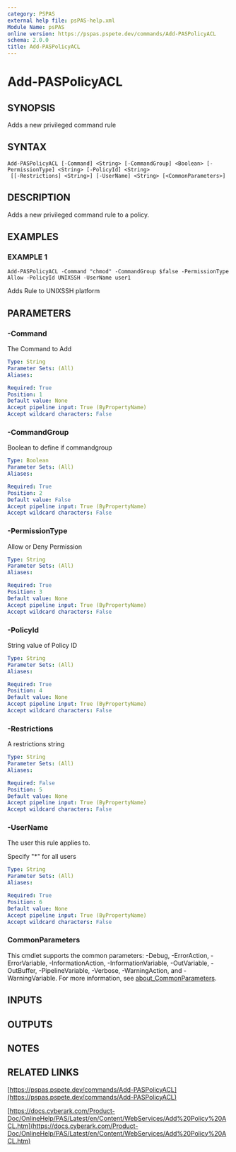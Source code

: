 ```yaml
---
category: PSPAS
external help file: psPAS-help.xml
Module Name: psPAS
online version: https://pspas.pspete.dev/commands/Add-PASPolicyACL
schema: 2.0.0
title: Add-PASPolicyACL
---
```


# Add-PASPolicyACL

## SYNOPSIS
Adds a new privileged command rule

## SYNTAX

```
Add-PASPolicyACL [-Command] <String> [-CommandGroup] <Boolean> [-PermissionType] <String> [-PolicyId] <String>
 [[-Restrictions] <String>] [-UserName] <String> [<CommonParameters>]
```

## DESCRIPTION
Adds a new privileged command rule to a policy.

## EXAMPLES

### EXAMPLE 1
```
Add-PASPolicyACL -Command "chmod" -CommandGroup $false -PermissionType Allow -PolicyId UNIXSSH -UserName user1
```

Adds Rule to UNIXSSH platform

## PARAMETERS

### -Command
The Command to Add

```yaml
Type: String
Parameter Sets: (All)
Aliases:

Required: True
Position: 1
Default value: None
Accept pipeline input: True (ByPropertyName)
Accept wildcard characters: False
```

### -CommandGroup
Boolean to define if commandgroup

```yaml
Type: Boolean
Parameter Sets: (All)
Aliases:

Required: True
Position: 2
Default value: False
Accept pipeline input: True (ByPropertyName)
Accept wildcard characters: False
```

### -PermissionType
Allow or Deny Permission

```yaml
Type: String
Parameter Sets: (All)
Aliases:

Required: True
Position: 3
Default value: None
Accept pipeline input: True (ByPropertyName)
Accept wildcard characters: False
```

### -PolicyId
String value of Policy ID

```yaml
Type: String
Parameter Sets: (All)
Aliases:

Required: True
Position: 4
Default value: None
Accept pipeline input: True (ByPropertyName)
Accept wildcard characters: False
```

### -Restrictions
A restrictions string

```yaml
Type: String
Parameter Sets: (All)
Aliases:

Required: False
Position: 5
Default value: None
Accept pipeline input: True (ByPropertyName)
Accept wildcard characters: False
```

### -UserName
The user this rule applies to.

Specify "*" for all users

```yaml
Type: String
Parameter Sets: (All)
Aliases:

Required: True
Position: 6
Default value: None
Accept pipeline input: True (ByPropertyName)
Accept wildcard characters: False
```

### CommonParameters
This cmdlet supports the common parameters: -Debug, -ErrorAction, -ErrorVariable, -InformationAction, -InformationVariable, -OutVariable, -OutBuffer, -PipelineVariable, -Verbose, -WarningAction, and -WarningVariable. For more information, see [about_CommonParameters](http://go.microsoft.com/fwlink/?LinkID=113216).

## INPUTS

## OUTPUTS

## NOTES

## RELATED LINKS

[https://pspas.pspete.dev/commands/Add-PASPolicyACL](https://pspas.pspete.dev/commands/Add-PASPolicyACL)

[https://docs.cyberark.com/Product-Doc/OnlineHelp/PAS/Latest/en/Content/WebServices/Add%20Policy%20ACL.htm](https://docs.cyberark.com/Product-Doc/OnlineHelp/PAS/Latest/en/Content/WebServices/Add%20Policy%20ACL.htm)
